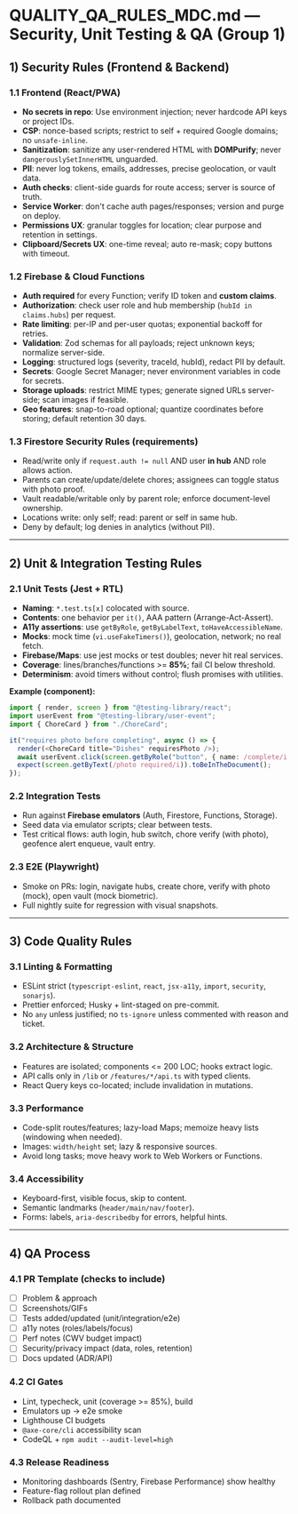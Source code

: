 # QUALITY_QA_RULES_MDC.md — Security, Unit Testing & QA (Group 1)

## 1) Security Rules (Frontend & Backend)

### 1.1 Frontend (React/PWA)
- **No secrets in repo**: Use environment injection; never hardcode API keys or project IDs.
- **CSP**: nonce-based scripts; restrict to self + required Google domains; no `unsafe-inline`.
- **Sanitization**: sanitize any user-rendered HTML with **DOMPurify**; never `dangerouslySetInnerHTML` unguarded.
- **PII**: never log tokens, emails, addresses, precise geolocation, or vault data.
- **Auth checks**: client-side guards for route access; server is source of truth.
- **Service Worker**: don't cache auth pages/responses; version and purge on deploy.
- **Permissions UX**: granular toggles for location; clear purpose and retention in settings.
- **Clipboard/Secrets UX**: one-time reveal; auto re-mask; copy buttons with timeout.

### 1.2 Firebase & Cloud Functions
- **Auth required** for every Function; verify ID token and **custom claims**.
- **Authorization**: check user role and hub membership (`hubId in claims.hubs`) per request.
- **Rate limiting**: per-IP and per-user quotas; exponential backoff for retries.
- **Validation**: Zod schemas for all payloads; reject unknown keys; normalize server-side.
- **Logging**: structured logs (severity, traceId, hubId), redact PII by default.
- **Secrets**: Google Secret Manager; never environment variables in code for secrets.
- **Storage uploads**: restrict MIME types; generate signed URLs server-side; scan images if feasible.
- **Geo features**: snap-to-road optional; quantize coordinates before storing; default retention 30 days.

### 1.3 Firestore Security Rules (requirements)
- Read/write only if `request.auth != null` AND user **in hub** AND role allows action.
- Parents can create/update/delete chores; assignees can toggle status with photo proof.
- Vault readable/writable only by parent role; enforce document-level ownership.
- Locations write: only self; read: parent or self in same hub.
- Deny by default; log denies in analytics (without PII).

---

## 2) Unit & Integration Testing Rules

### 2.1 Unit Tests (Jest + RTL)
- **Naming**: `*.test.ts[x]` colocated with source.
- **Contents**: one behavior per `it()`, AAA pattern (Arrange-Act-Assert).
- **A11y assertions**: use `getByRole`, `getByLabelText`, `toHaveAccessibleName`.
- **Mocks**: mock time (`vi.useFakeTimers()`), geolocation, network; no real fetch.
- **Firebase/Maps**: use jest mocks or test doubles; never hit real services.
- **Coverage**: lines/branches/functions >= **85%**; fail CI below threshold.
- **Determinism**: avoid timers without control; flush promises with utilities.

**Example (component):**
```ts
import { render, screen } from "@testing-library/react";
import userEvent from "@testing-library/user-event";
import { ChoreCard } from "./ChoreCard";

it("requires photo before completing", async () => {
  render(<ChoreCard title="Dishes" requiresPhoto />);
  await userEvent.click(screen.getByRole("button", { name: /complete/i }));
  expect(screen.getByText(/photo required/i)).toBeInTheDocument();
});
```

### 2.2 Integration Tests
- Run against **Firebase emulators** (Auth, Firestore, Functions, Storage).
- Seed data via emulator scripts; clear between tests.
- Test critical flows: auth login, hub switch, chore verify (with photo), geofence alert enqueue, vault entry.

### 2.3 E2E (Playwright)
- Smoke on PRs: login, navigate hubs, create chore, verify with photo (mock), open vault (mock biometric).
- Full nightly suite for regression with visual snapshots.

---

## 3) Code Quality Rules

### 3.1 Linting & Formatting
- ESLint strict (`typescript-eslint`, `react`, `jsx-a11y`, `import`, `security`, `sonarjs`).
- Prettier enforced; Husky + lint-staged on pre-commit.
- No `any` unless justified; no `ts-ignore` unless commented with reason and ticket.

### 3.2 Architecture & Structure
- Features are isolated; components <= 200 LOC; hooks extract logic.
- API calls only in `/lib` or `/features/*/api.ts` with typed clients.
- React Query keys co-located; include invalidation in mutations.

### 3.3 Performance
- Code-split routes/features; lazy-load Maps; memoize heavy lists (windowing when needed).
- Images: `width/height` set; lazy & responsive sources.
- Avoid long tasks; move heavy work to Web Workers or Functions.

### 3.4 Accessibility
- Keyboard-first, visible focus, skip to content.
- Semantic landmarks (`header/main/nav/footer`).
- Forms: labels, `aria-describedby` for errors, helpful hints.

---

## 4) QA Process

### 4.1 PR Template (checks to include)
- [ ] Problem & approach
- [ ] Screenshots/GIFs
- [ ] Tests added/updated (unit/integration/e2e)
- [ ] a11y notes (roles/labels/focus)
- [ ] Perf notes (CWV budget impact)
- [ ] Security/privacy impact (data, roles, retention)
- [ ] Docs updated (ADR/API)

### 4.2 CI Gates
- Lint, typecheck, unit (coverage >= 85%), build
- Emulators up → e2e smoke
- Lighthouse CI budgets
- `@axe-core/cli` accessibility scan
- CodeQL + `npm audit --audit-level=high`

### 4.3 Release Readiness
- Monitoring dashboards (Sentry, Firebase Performance) show healthy
- Feature-flag rollout plan defined
- Rollback path documented
